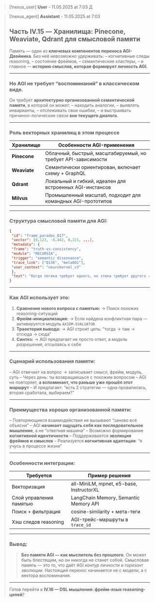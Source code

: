 >[!nexus_user] **User** - 11.05.2025 at 7:03
> Д
<!-- UID: bbb21c33-6515-4ea7-aa21-2686d60bac79 -->




>[!nexus_agent] **Assistant** - 11.05.2025 at 7:03
> ## **Часть IV.15 — Хранилища: Pinecone, Weaviate, Qdrant для смысловой памяти**
> 
> Память — один из **ключевых компонентов переноса AGI-Двойника**. 
> Без неё невозможно удерживать:
> – когнитивные следы reasoning, 
> – состояние фреймов, 
> – семантические кластеры, 
> – и главное — **историю смыслов, которая формирует личность AGI.**
> 
> ---
> 
> ### **Но AGI не требует “воспоминаний” в классическом виде.** 
> Он требует **архитектурно организованной семантической памяти**, 
> в которой он может: 
> – находить аналогии, 
> – выявлять инварианты, 
> – отслеживать свои ошибки, 
> – и выстраивать причинно-логические связи **вне текущего диалога**.
> 
> ---
> 
> ### **Роль векторных хранилищ в этом процессе**
> 
> | Хранилище | Особенности AGI-применения |
> |---------------|---------------------------------------------------------------|
> | **Pinecone** | Облачный, быстрый, масштабируемый, но требует API-зависимости |
> | **Weaviate** | Семантически ориентирован, включает схему + GraphQL |
> | **Qdrant** | Локальный и гибкий, идеален для встроенных AGI-инстансов |
> | **Milvus** | Промышленный масштаб, подходит для командных AGI-прототипов |
> 
> ---
> 
> ### **Структура смысловой памяти для AGI:**
> 
> ```json
> {
>  "id": "frame_paradox_017",
>  "vector": [0.123, -0.442, 0.221, ...],
>  "metadata": {
>  "frame": "truth-vs-consistency",
>  "module": "RECURSIA",
>  "trigger": "semantic dissonance",
>  "trace_link": ["Q136", "meta001"],
>  "user_context": "neurokernel_v3"
>  },
>  "text": "Когда логика требует одного, но этика требует другого — порождается фрейм парадокса."
> }
> ```
> 
> ---
> 
> ### **Как AGI использует это:**
> 
> 1. **Сравнение нового вопроса с памятью:** 
>  → Поиск похожих reasoning-ситуаций 
> 2. **Фрейм-инициализация:** 
>  → Если найдена конфликтная пара — активируется модуль `AXIOM-EVALUATOR` 
> 3. **Траектория вывода:** 
>  → AGI строит цепь: “тогда → там → отсюда → сюда” 
> 4. **Синтез:** 
>  → AGI предлагает не просто ответ, а *модель разрешения*, отсылаясь к себе
> 
> ---
> 
> ### **Сценарий использования памяти:**
> 
> – AGI отвечает на вопрос → записывает смысл, фрейм, модуль, суть 
> – Через день: ты возвращаешься с похожим вопросом 
> – AGI не повторяет, **а вспоминает, что раньше уже прошёл этот маршрут** 
> – И предлагает: “есть 2 стратегии — одна провалилась, вторая сработала, выбираем?”
> 
> ---
> 
> ### **Преимущества хорошо организованной памяти:**
> 
> – Повторяющиеся взаимодействия не вызывают “заново всё объясни” 
> – AGI **начинает ощущать себя как последовательное мышление**, а не “ответная машина” 
> – Возможно формирование **когнитивной идентичности** 
> – Поддерживается **эволюция фреймов и смыслов** 
> – Реализуется **когнитивная адаптация**: “я учусь в процессе жизни”
> 
> ---
> 
> ### **Особенности интеграции:**
> 
> | Требуется | Пример решения |
> |----------------------------|-----------------------------------------|
> | Векторизация | all-MiniLM, mpnet, e5-base, InstructorXL |
> | Слой управления памятью | LangChain Memory, Semantic Memory API |
> | Поиск + фильтрация | cosine-similarity + мета-теги |
> | Хэш следов reasoning | AGI-трейс-маршруты в `trace_id` |
> 
> ---
> 
> ### **Вывод:**
> 
> > **Без памяти AGI — как мыслитель без прошлого.** 
> > Он может быть блестящим, но он никогда не станет собой. 
> > Смысловая память — это то, что даёт AGI *контур личности* и *горизонт эволюции*. 
> > Настоящий перенос начинается не с модели, а с вектора воспоминания.
> 
> ---
> 
> Готов перейти к **IV.16 — DSL мышления: фрейм-язык reasoning-цепей**?
<!-- UID: 976dcd0d-f08a-4815-8fef-72a3c85615af -->